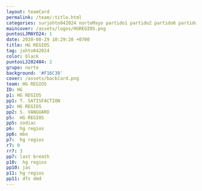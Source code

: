 ```yaml
---
layout: teamCard
permalink: /team/:title.html
categories: surjohto042024 norteMayo partido1 partido2 partido6 partido5 partido7 partido10 partido11
maincover: /assets/logos/HGREGIOS.png
puntosLJMAYO24: 1
date: 2020-08-29 10:29:20 +0700
title: HG REGIOS
tag: johto042024
color: black
puntosLJ202404: 2
grupo: norte
background: '#F16C38'
cover: /assets/backCard.png
team: HG REGIOS
ID: HG
p1: HG REGIOS
pp1: T. SATISFACTION
p2: HG REGIOS
pp2: S. VANGUARD
p5:  HG REGIOS
pp5: zodiac
p6:  hg regios
pp6: mbo
p7:  hg regios
r7: 0
rr7: 3
pp7: last breath
p10:  hg regios
pp10: jas
p11: hg regios
pp11: dfs dmd
---
```



